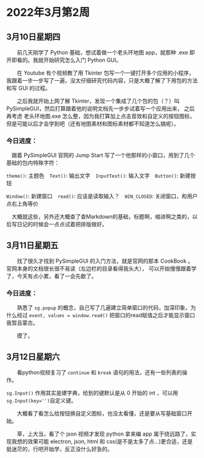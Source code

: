 # 2022年3月第2周

## 3月10日星期四

　　前几天刚学了 Python 基础，想试着做一个老头环地图 app，就那种 .exe 即开即看的。我就开始研究怎么入门 Python GUI。  
  
　　在 Youtube 有个视频教了用 Tkinter 包写一个一键打开多个应用的小程序，我跟着一步一步写了一遍，没太仔细研究代码内容，只是大概了解了下用包的方法和写 GUI 的过程。  
  
　　之后我就开始上网了解 Tkinter，发现一个集成了几个包的包（？）叫 PySimpleGUI，然后打算跟着他的说明文档先一步步试着写一个应用出来，
  之后再考虑 老头环地图.exe 怎么整，因为我打算加上点击音效和自定义的按钮图标，但是可能以后才会学到吧（还有地图素材和图标素材都不知道怎么搞呢）。  
  
  ### 今日进度：
  　跟着 PySimpleGUI 官网的 Jump Start 写了一个他那样的小窗口，用到了几个基础的包内特殊字符：  
  
  `theme()`: 主题色　`Text()`: 输出文字　`InputText()`: 输入文字　`Button()`: 新建按钮
  
  `Window()`: 新建窗口　`read()`: 应该是读取输入？　`WIN_CLOSED`: 关闭窗口，和用户点右上角等价
  
  　大概就这些，另外还大概查了查Markdown的基础，标题啊，缩进啊之类的，以后写日记的时候会一点点试着把排版做好。
  
## 3月11日星期五

　　找了很久才找到 PySimpleGUI 的入门方法，就是官网的那本 CookBook 。官网本身的文档很长很不易读（左边栏的目录看得我头大）， 可以开始慢慢跟着学了，今天有点小累，看了一会先歇了。

### 今日进度：

　　熟悉了 `sg.popup` 的概念，自己写了几遍建立简单窗口的代码，加深印象，为什么经过 `event, values = window.read()` 把窗口的read赋值之后才能显示窗口我暂且蒙古。
  
　　摸了。
  
  
  ## 3月12日星期六
  
  　　看python视频复习了 `continue` 和 `break` 语句的用法，还有一些列表的操作。
  
  `sg.Input()` 作用其实是建字典，给到的键默认是从 0 开始的 int ，可以用 `sg.Input(key='')`自定义键。
  
  　　大概看了看怎么给按钮换自定义图标，也没太看懂，还是要从写基础窗口开始。
    
  　　草，上大当，看了个 json 视频才发现 python 拿来编 app 属于绕远路了，实现我想的效果可能 electron, json, html 和 css(是不是太多了点...)更合适，还是挺迷茫的，行吧开始学，反正没什么好急的。
